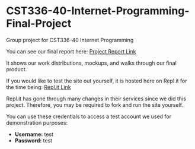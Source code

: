 # CST336-40-Internet-Programming-Final-Project

Group project for CST336-40 Internet Programming

You can see our final report here:
[Project Report Link](CST336-40-Internet-Programming-Final-Project-Report.pdf)

It shows our work distributions, mockups, and walks through our final product.

If you would like to test the site out yourself, it is hosted here on Repl.it for the time being:
[Repl.it Link](https://replit.com/@NathanSimpson4/vibeEmporium-Group-3)

Repl.it has gone through many changes in their services since we did this project.
Therefore, you may be required to fork and run the site yourself.

You can use these credentials to access a test account we used for demonstration purposes:
- **Username:** test
- **Password:** test
